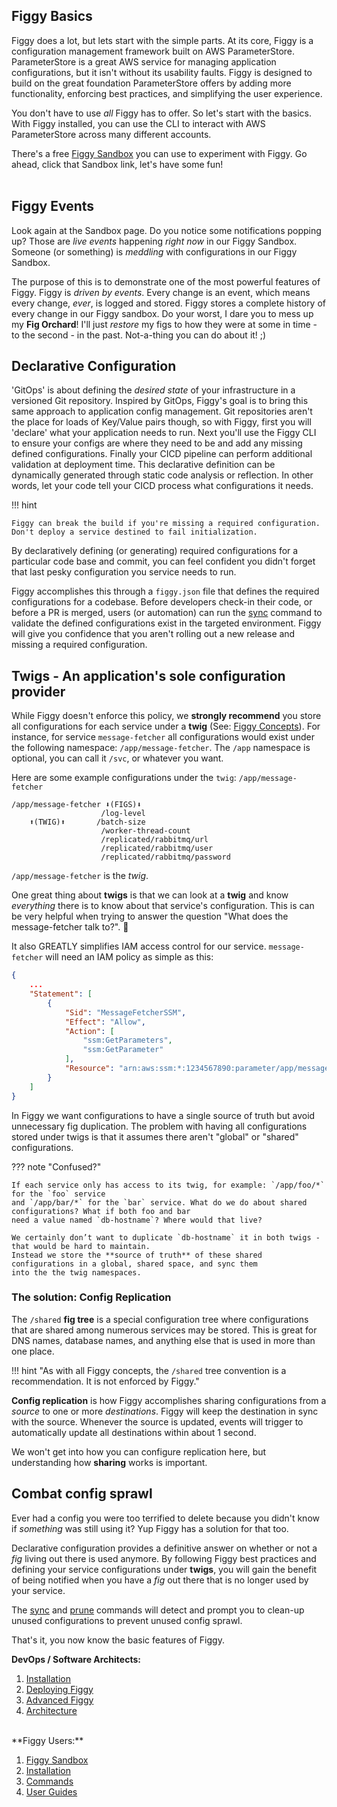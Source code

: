 
## Figgy Basics
Figgy does a lot, but lets start with the simple parts. At its core, Figgy is a configuration management framework built
on AWS ParameterStore. ParameterStore is a great AWS service for managing application configurations, but it 
isn't without its usability faults. Figgy is designed to build on the great foundation ParameterStore offers by adding more 
functionality, enforcing best practices, and simplifying the user experience.

You don't have to use _all_ Figgy has to offer. So let's start with the basics. With Figgy installed, you can use
the CLI to interact with AWS ParameterStore across many different accounts. 

There's a free <a href="https://www.figgy.dev/getting-started/sandbox/" target="_blank">Figgy Sandbox</a> 
you can use to experiment with Figgy. Go ahead, click that Sandbox link, let's have some fun!  
<br/>
 
## Figgy Events
Look again at the Sandbox page. Do you notice some notifications popping up? Those are *live events* happening
_right now_ in our Figgy Sandbox. Someone (or something) is _meddling_ with configurations in our Figgy Sandbox.

The purpose of this is to demonstrate one of the most powerful features of Figgy. Figgy is _driven by events_. 
Every change is an event, which means every change, *ever*, is logged and stored. Figgy stores a complete history 
of every change in our Figgy sandbox. Do your worst, I dare you to mess up my **Fig Orchard**! 
I'll just *restore* my figs to how they were at some in time - to the second - in the past. Not-a-thing you can do about it! ;)
<br/>

## Declarative Configuration
'GitOps' is about defining the _desired state_ of your infrastructure in a versioned Git repository. Inspired by GitOps, Figgy's goal is to
bring this same approach to application config management. Git repositories aren't the place for loads of Key/Value
pairs though, so with Figgy, first you will 'declare' what your application needs to run. Next you'll use the
Figgy CLI to ensure your configs are where they need to be and add any missing defined configurations. 
Finally your CICD pipeline can perform additional validation at deployment time. This declarative definition can be 
dynamically generated through static code analysis or reflection. 
In other words, let your code tell your CICD process what configurations it needs. 


!!! hint 

    Figgy can break the build if you're missing a required configuration. Don't deploy a service destined to fail initialization.


By declaratively defining (or generating) required configurations for a particular code base and commit,
you can feel confident you didn't forget that last pesky configuration you service needs to run.

Figgy accomplishes this through a `figgy.json` file that defines the required configurations for a codebase. Before developers
check-in their code, or before a PR is merged, users (or automation) can run the [sync](/commands/config/sync/) command
to validate the defined configurations exist in the targeted environment. Figgy will give you confidence
that you aren't rolling out a new release and missing a required configuration.
<br/>


## Twigs - An application's sole configuration provider
While Figgy doesn't enforce this policy, we **strongly recommend** you store all configurations for each service under
a **twig** (See: [Figgy Concepts](/getting-started/concepts/)). For instance, for service 
`message-fetcher` all configurations would exist under the following namespace: `/app/message-fetcher`. 
The `/app` namespace is optional, you can call it `/svc`, or whatever you want.

Here are some example configurations under the `twig`: `/app/message-fetcher`

    /app/message-fetcher ⬇(FIGS)⬇
                        /log-level  
        ⬆(TWIG)⬆       /batch-size
                        /worker-thread-count
                        /replicated/rabbitmq/url
                        /replicated/rabbitmq/user
                        /replicated/rabbitmq/password    

`/app/message-fetcher` is the *twig*. 

One great thing about **twigs** is that we can look at a **twig** and know _everything_ there is to know about that 
service's configuration. This is can be very helpful when trying to answer the question "What does the message-fetcher 
talk to?". :thinking:

It also GREATLY simplifies IAM access control for our service. `message-fetcher` will need an IAM policy as simple as this:
```json
{
    ...
    "Statement": [
        {
            "Sid": "MessageFetcherSSM",
            "Effect": "Allow",
            "Action": [
                "ssm:GetParameters",
                "ssm:GetParameter"
            ],
            "Resource": "arn:aws:ssm:*:1234567890:parameter/app/message-fetcher/*"
        }
    ]
}
```

In Figgy we want configurations to have a single source of truth but avoid unnecessary fig duplication. 
The problem with having all configurations stored under twigs is that it assumes there aren't 
"global" or "shared" configurations.

??? note "Confused?"
    
    If each service only has access to its twig, for example: `/app/foo/*`  for the `foo` service 
    and `/app/bar/*` for the `bar` service. What do we do about shared configurations? What if both foo and bar 
    need a value named `db-hostname`? Where would that live?
    
    We certainly don’t want to duplicate `db-hostname` it in both twigs - that would be hard to maintain. 
    Instead we store the **source of truth** of these shared configurations in a global, shared space, and sync them 
    into the the twig namespaces.

### The solution: Config Replication

The `/shared` **fig tree** is a special configuration tree where configurations that are shared
among numerous services may be stored. This is great for DNS names, database names, and anything else that is used in more than 
one place.

!!! hint "As with all Figgy concepts, the `/shared` tree convention is a recommendation. It is not enforced by Figgy."

**Config replication** is how Figgy accomplishes sharing configurations from a *source* to one or more *destinations*.
Figgy will keep the destination in sync with the source. Whenever the source is updated, events will trigger to 
automatically update all destinations within about 1 second.

We won't get into how you can configure replication here, but understanding how **sharing** works is important. 
<br/>

## Combat config sprawl

Ever had a config you were too terrified to delete because you didn't know if _something_ was still using it? 
Yup Figgy has a solution for that too.  


Declarative configuration provides a definitive answer on whether or not a *fig* living out there is used anymore. 
By following Figgy best practices and defining your service configurations under **twigs**,  you will gain the benefit 
of being notified when you have a *fig* out there that is no longer used by your service.

The [sync](/commands/config/sync/) and [prune](/commands/config/prune/) commands will detect and
prompt you to clean-up unused configurations to prevent unused config sprawl. 


That's it, you now know the basic features of Figgy.


**DevOps / Software Architects:**

1. [Installation](/getting-started/install/)
1. [Deploying Figgy](/manual/figgy-cloud/)
1. [Advanced Figgy](/advanced/confidentiality/)
1. [Architecture](/architecture/ecosystem/)

<br/>
**Figgy Users:**

1. [Figgy Sandbox](/getting-started/sandbox/)
1. [Installation](/getting-started/install/)
1. [Commands](/commands/config/get/)
1. [User Guides](/user-guides/dev/)
